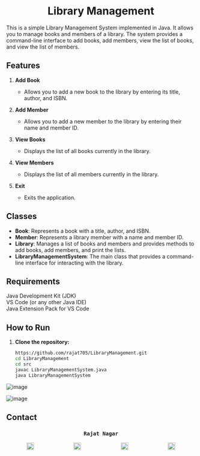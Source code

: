 <h1 align="center">Library Management </h1>


This is a simple Library Management System implemented in Java. It allows you to manage books and members of a library. The system provides a command-line interface to add books, add members, view the list of books, and view the list of members.

## Features

1. **Add Book**
   - Allows you to add a new book to the library by entering its title, author, and ISBN.

2. **Add Member**
   - Allows you to add a new member to the library by entering their name and member ID.

3. **View Books**
   - Displays the list of all books currently in the library.

4. **View Members**
   - Displays the list of all members currently in the library.

5. **Exit**
   - Exits the application.


## Classes

- **Book**: Represents a book with a title, author, and ISBN.
- **Member**: Represents a library member with a name and member ID.
- **Library**: Manages a list of books and members and provides methods to add books, add members, and print the lists.
- **LibraryManagementSystem**: The main class that provides a command-line interface for interacting with the library.

## Requirements
Java Development Kit (JDK) <br>
VS Code (or any other Java IDE) <br>
Java Extension Pack for VS Code 

## How to Run

1. **Clone the repository:**
   ```bash
   https://github.com/rajat705/LibraryManagement.git
   cd LibraryManagement
   cd src
   javac LibraryManagementSystem.java
   java LibraryManagementSystem


![image](https://github.com/user-attachments/assets/57d45b9b-d6bd-4fd3-b5a4-fa8276293905)

![image](https://github.com/user-attachments/assets/0cf5eae7-a108-468e-a81f-36f402ee8fa7)




## Contact 
 <h3 align="center">
  <code> Rajat Nagar </code>
</h3>
<p align="center">
    <a href="mailto:rajatnagar7893@gmail.com" target="_blank" style="margin-right: 50px;"><img src="https://upload.wikimedia.org/wikipedia/commons/7/7e/Gmail_icon_%282020%29.svg" alt="Gmail" width="20" height="20"></a>
    &nbsp;&nbsp;&nbsp;&nbsp;&nbsp;&nbsp;&nbsp;&nbsp;&nbsp;&nbsp;&nbsp;&nbsp;
    <a href="https://www.linkedin.com/in/rajat-nagar/" target="_blank" style="margin-right: 50px;"><img src="https://upload.wikimedia.org/wikipedia/commons/c/ca/LinkedIn_logo_initials.png" alt="LinkedIn" width="20" height="20"></a>
    &nbsp;&nbsp;&nbsp;&nbsp;&nbsp;&nbsp;&nbsp;&nbsp;&nbsp;&nbsp;&nbsp;&nbsp;
    <a href="https://github.com/rajat705" target="_blank" style="margin-right: 50px;"><img src="https://upload.wikimedia.org/wikipedia/commons/c/c2/GitHub_Invertocat_Logo.svg" alt="GitHub" width="20" height="20"></a>
    &nbsp;&nbsp;&nbsp;&nbsp;&nbsp;&nbsp;&nbsp;&nbsp;&nbsp;&nbsp;&nbsp;&nbsp;
    <a href="https://www.instagram.com/_rajatnagar_/" target="_blank"><img src="https://upload.wikimedia.org/wikipedia/commons/a/a5/Instagram_icon.png" alt="Instagram" width="20" height="20"></a>
</p>






